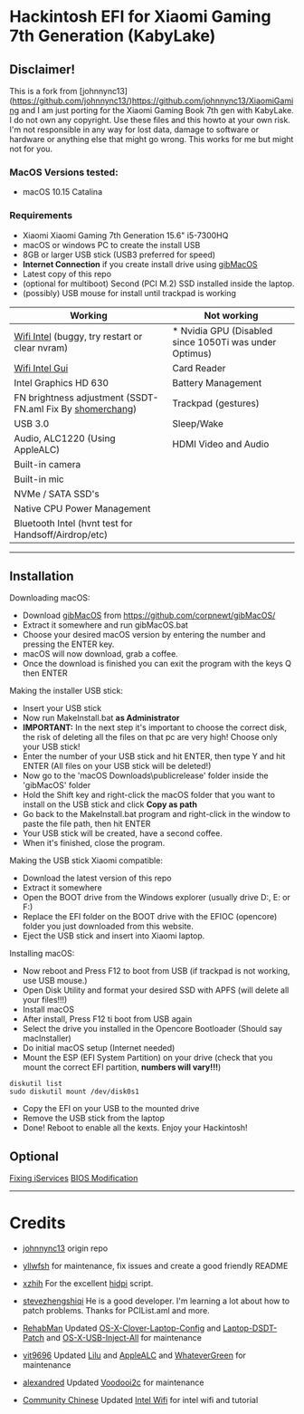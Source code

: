 # Hackintosh EFI for Xiaomi Gaming 7th Generation (KabyLake)

## Disclaimer!
This is a fork from [johnnync13] (https://github.com/johnnync13/)https://github.com/johnnync13/XiaomiGaming and I am just porting for the Xiaomi Gaming Book 7th gen with KabyLake. I do not own any copyright.
Use these files and this howto at your own risk. I'm not responsible in any way for lost data, damage to software or hardware or anything else that might go wrong. This works for me but might not for you.

### MacOS Versions tested:
* macOS 10.15 Catalina

### Requirements
* Xiaomi Xiaomi Gaming 7th Generation 15.6" i5-7300HQ
* macOS or windows PC to create the install USB
* 8GB or larger USB stick (USB3 preferred for speed)
* **Internet Connection** if you create install drive using [gibMacOS](https://github.com/corpnewt/gibMacOS/archive/master.zip)
* Latest copy of this repo
* (optional for multiboot) Second (PCI M.2) SSD installed inside the laptop.
* (possibly) USB mouse for install until trackpad is working

| Working | Not working |
| ------------- | ------------- |
| [Wifi Intel]() (buggy, try restart or clear nvram) | * Nvidia GPU (Disabled since 1050Ti was under Optimus)  |
| [Wifi Intel Gui](https://github.com/1hbb/OpenIntelWireless-Factory/releases) | Card Reader |
| Intel Graphics HD 630 | Battery Management |
| FN brightness adjustment (SSDT-FN.aml Fix By [shomerchang](https://github.com/shomerchang)) | Trackpad (gestures) |
| USB 3.0 | Sleep/Wake |
| Audio, ALC1220 (Using AppleALC) | HDMI Video and Audio |
| Built-in camera |  |
| Built-in mic | |
| NVMe / SATA SSD's |  |
| Native CPU Power Management |
| Bluetooth Intel (hvnt test for Handsoff/Airdrop/etc) |

***

## Installation
Downloading macOS:
* Download [gibMacOS](https://github.com/corpnewt/gibMacOS/archive/master.zip) from https://github.com/corpnewt/gibMacOS/
* Extract it somewhere and run gibMacOS.bat
* Choose your desired macOS version by entering the number and pressing the ENTER key.
* macOS will now download, grab a coffee.
* Once the download is finished you can exit the program with the keys Q then ENTER

Making the installer USB stick:
* Insert your USB stick
* Now run MakeInstall.bat **as Administrator**
* **IMPORTANT:** In the next step it's important to choose the correct disk, the risk of deleting all the files on that pc are very high! Choose only your USB stick!
* Enter the number of your USB stick and hit ENTER, then type Y and hit ENTER (All files on your USB stick will be deleted!)
* Now go to the 'macOS Downloads\publicrelease' folder inside the 'gibMacOS' folder
* Hold the Shift key and right-click the macOS folder that you want to install on the USB stick and click **Copy as path**
* Go back to the MakeInstall.bat program and right-click in the window to paste the file path, then hit ENTER
* Your USB stick will be created, have a second coffee.
* When it's finished, close the program.

Making the USB stick Xiaomi compatible:
* Download the latest version of this repo
* Extract it somewhere
* Open the BOOT drive from the Windows explorer (usually drive D:, E: or F:)
* Replace the EFI folder on the BOOT drive with the EFIOC (opencore) folder you just downloaded from this website.
* Eject the USB stick and insert into Xiaomi laptop.

Installing macOS:
* Now reboot and Press F12 to boot from USB (if trackpad is not working, use USB mouse.)
* Open Disk Utility and format your desired SSD with APFS (will delete all your files!!!)
* Install macOS 
* After install, Press F12 ti boot from USB again 
* Select the drive you installed in the Opencore Bootloader (Should say macInstaller)
* Do initial macOS setup (Internet needed)
* Mount the ESP (EFI System Partition) on your drive (check that you mount the correct EFI partition, **numbers will vary!!!**)
```
diskutil list
sudo diskutil mount /dev/disk0s1
```
* Copy the EFI on your USB to the mounted drive
* Remove the USB stick from the laptop
* Done! Reboot to enable all the kexts. Enjoy your Hackintosh!

## Optional
[Fixing iServices](https://khronokernel-2.gitbook.io/opencore-vanilla-desktop-guide/extras/iservices)
[BIOS Modification](https://github.com/johnnync13/XiaomiGaming)

***

# Credits
- [johnnync13](https://github.com/johnnync13/) origin repo

- [yllwfsh](https://github.com/yllwfsh) for maintenance, fix issues and create a good friendly README

- [xzhih](https://github.com/xzhih) For the excellent [hidpi](https://github.com/xzhih/one-key-hidpi) script.

- [stevezhengshiqi](https://github.com/stevezhengshiqi) He is a good developer. I'm learning a lot about how to patch problems. Thanks for PCIList.aml and more.

- [RehabMan](https://github.com/RehabMan) Updated [OS-X-Clover-Laptop-Config](https://github.com/RehabMan/OS-X-Clover-Laptop-Config) and [Laptop-DSDT-Patch](https://github.com/RehabMan/Laptop-DSDT-Patch) and [OS-X-USB-Inject-All](https://github.com/RehabMan/OS-X-USB-Inject-All) for maintenance

- [vit9696](https://github.com/vit9696) Updated [Lilu](https://github.com/vit9696/Lilu) and [AppleALC](https://github.com/vit9696/AppleALC) and [WhateverGreen](https://github.com/vit9696/WhateverGreen)  for maintenance

- [alexandred](https://github.com/alexandred) Updated [Voodooi2c](https://github.com/alexandred/VoodooI2C) for maintenance

- [Community Chinese](https://github.com/a565109863) Updated [Intel Wifi](https://bbs.pcbeta.org/forum.php?mod=viewthread&tid=1838489) for intel wifi and tutorial
